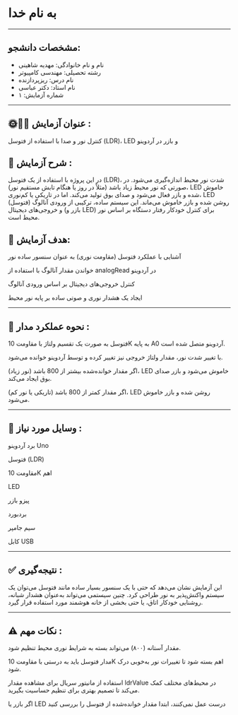 # به نام خدا

---

## مشخصات دانشجو:

- نام و نام خانوادگی: مهدیه شاهینی
- رشته تحصیلی: مهندسی کامپیوتر  
- نام درس: ریزپردازنده  
- نام استاد: دکتر عباسی  
- شماره آزمایش: ۱  

---

## 🌞🔔💡 عنوان آزمایش :
کنترل نور و صدا با استفاده از فتوسل (LDR)، LED و بازر در آردوینو

## 📝 شرح آزمایش :
در این پروژه با استفاده از یک فتوسل (LDR)، شدت نور محیط اندازه‌گیری می‌شود. در صورتی که نور محیط زیاد باشد (مثلاً در روز یا هنگام تابش مستقیم نور)، LED خاموش شده و بازر فعال می‌شود و صدای بوق تولید می‌کند. اما در تاریکی یا کم‌نوری، LED روشن شده و بازر خاموش می‌ماند. این سیستم ساده، ترکیبی از ورودی آنالوگ (فتوسل) و خروجی‌های دیجیتال (بازر و LED) برای کنترل خودکار رفتار دستگاه بر اساس نور محیط است.

## 🎯 هدف آزمایش:

آشنایی با عملکرد فتوسل (مقاومت نوری) به عنوان سنسور ساده نور

خواندن مقدار آنالوگ با استفاده از analogRead در آردوینو

کنترل خروجی‌های دیجیتال بر اساس ورودی آنالوگ

ایجاد یک هشدار نوری و صوتی ساده بر پایه نور محیط

---
## 🔁 نحوه عملکرد مدار :

فتوسل به صورت یک تقسیم ولتاژ با مقاومت 10K به پایه A0 آردوینو متصل شده است.

با تغییر شدت نور، مقدار ولتاژ خروجی نیز تغییر کرده و توسط آردوینو خوانده می‌شود.

اگر مقدار خوانده‌شده بیشتر از 800 باشد (نور زیاد)، LED خاموش می‌شود و بازر صدای بوق ایجاد می‌کند.

اگر مقدار کمتر از 800 باشد (تاریکی یا نور کم)، LED روشن شده و بازر خاموش می‌شود.

---
## 🧰 وسایل مورد نیاز :

برد آردوینو Uno

فتوسل (LDR)

مقاومت 10K اهم

LED

پیزو بازر

بردبورد

سیم جامپر

کابل USB

---
## ✅ نتیجه‌گیری :
این آزمایش نشان می‌دهد که حتی با یک سنسور بسیار ساده مانند فتوسل می‌توان یک سیستم واکنش‌پذیر به نور طراحی کرد. چنین سیستمی می‌تواند به‌عنوان هشدار شبانه، روشنایی خودکار اتاق، یا حتی بخشی از خانه هوشمند مورد استفاده قرار گیرد.



---
## ⚠️ نکات مهم :

مقدار آستانه (۸۰۰) می‌تواند بسته به شرایط نوری محیط تنظیم شود.

مدار فتوسل باید به درستی با مقاومت 10K اهم بسته شود تا تغییرات نور به‌خوبی درک شود.

استفاده از مانیتور سریال برای مشاهده مقدار ldrValue در محیط‌های مختلف کمک می‌کند تا تصمیم بهتری برای تنظیم حساسیت بگیرید.

اگر بازر یا LED درست عمل نمی‌کنند، ابتدا مقدار خوانده‌شده از فتوسل را بررسی کنید
